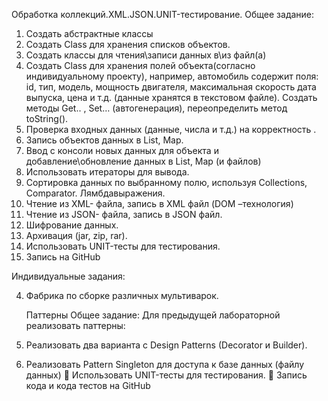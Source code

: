 Обработка коллекций.XML.JSON.UNIT-тестирование.
Общее задание:
1. Создать абстрактные классы
2. Создать Сlass для хранения списков объектов.
3. Создать классы для чтения\записи данных в\из файл(а)
4. Создать Сlass для хранения полей объекта(согласно индивидуальному проекту), например,
автомобиль содержит поля: id, тип, модель, мощность двигателя, максимальная скорость
дата выпуска, цена и т.д. (данные хранятся в текстовом файле). Создать методы Get.. ,
Set… (автогенерация), переопределить метод toString().
5. Проверка входных данных (данные, числа и т.д.) на корректность .
6. Запись объектов данных в List, Map.
7. Ввод с консоли новых данных для объекта и добавление\обновление данных в List, Map (и
файлов)
8. Использовать итераторы для вывода.
9. Сортировка данных по выбранному полю, используя Сollections, Соmparator. Лямбдавыражения.
10. Чтение из XML- файла, запись в XML файл (DOM –технология)
11. Чтение из JSON- файла, запись в JSON файл.
12. Шифрование данных.
13. Архивация (jar, zip, rar).
14. Использовать UNIT-тесты для тестирования.
15. Запись на GitHub

Индивидуальные задания:

4. Фабрика по сборке различных мультиварок.

   Паттерны
Общее задание:
Для предыдущей лабораторной реализовать паттерны:
1. Реализовать два варианта с Design Patterns (Decorator и Builder).
2. Реализовать Pattern Singleton для доступа к базе данных (файлу данных)
 Использовать UNIT-тесты для тестирования.
 Запись кода и кода тестов на GitHub

